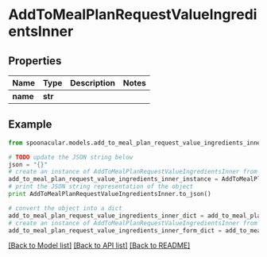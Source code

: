 # AddToMealPlanRequestValueIngredientsInner


## Properties

Name | Type | Description | Notes
------------ | ------------- | ------------- | -------------
**name** | **str** |  | 

## Example

```python
from spoonacular.models.add_to_meal_plan_request_value_ingredients_inner import AddToMealPlanRequestValueIngredientsInner

# TODO update the JSON string below
json = "{}"
# create an instance of AddToMealPlanRequestValueIngredientsInner from a JSON string
add_to_meal_plan_request_value_ingredients_inner_instance = AddToMealPlanRequestValueIngredientsInner.from_json(json)
# print the JSON string representation of the object
print AddToMealPlanRequestValueIngredientsInner.to_json()

# convert the object into a dict
add_to_meal_plan_request_value_ingredients_inner_dict = add_to_meal_plan_request_value_ingredients_inner_instance.to_dict()
# create an instance of AddToMealPlanRequestValueIngredientsInner from a dict
add_to_meal_plan_request_value_ingredients_inner_form_dict = add_to_meal_plan_request_value_ingredients_inner.from_dict(add_to_meal_plan_request_value_ingredients_inner_dict)
```
[[Back to Model list]](../README.md#documentation-for-models) [[Back to API list]](../README.md#documentation-for-api-endpoints) [[Back to README]](../README.md)


